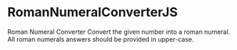 # RomanNumeralConverterJS
Roman Numeral Converter  Convert the given number into a roman numeral.  All roman numerals answers should be provided in upper-case.
